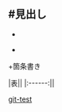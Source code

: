 #見出し 
-----------------------

-
*
+箇条書き

|表||
|:------:||

<font color="LightPink">[git-test](https://github.com/takayuki5689/git-test)</font>
